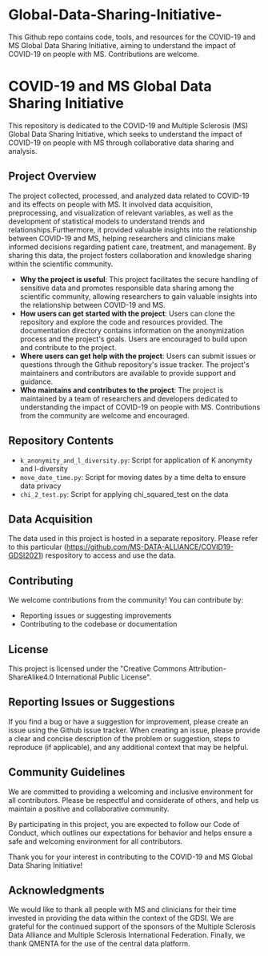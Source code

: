 # Global-Data-Sharing-Initiative-
This Github repo contains code, tools, and resources for the COVID-19 and MS Global Data Sharing Initiative, aiming to understand the impact of COVID-19 on people with MS. Contributions are welcome.

# COVID-19 and MS Global Data Sharing Initiative

This repository is dedicated to the COVID-19 and Multiple Sclerosis (MS) Global Data Sharing Initiative, which seeks to understand the impact of COVID-19 on people with MS through collaborative data sharing and analysis.

## Project Overview

The project collected, processed, and analyzed data related to COVID-19 and its effects on people with MS. It involved data acquisition, preprocessing, and visualization of relevant variables, as well as the development of statistical models to understand trends and relationships.Furthermore, it provided valuable insights into the relationship between COVID-19 and MS, helping researchers and clinicians make informed decisions regarding patient care, treatment, and management. By sharing this data, the project fosters collaboration and knowledge sharing within the scientific community.
- **Why the project is useful**: This project facilitates the secure handling of sensitive data and promotes responsible data sharing among the scientific community, allowing researchers to gain valuable insights into the relationship between COVID-19 and MS.
- **How users can get started with the project**: Users can clone the repository and explore the code and resources provided. The documentation directory contains information on the anonymization process and the project's goals. Users are encouraged to build upon and contribute to the project.
- **Where users can get help with the project**: Users can submit issues or questions through the Github repository's issue tracker. The project's maintainers and contributors are available to provide support and guidance.
- **Who maintains and contributes to the project**: The project is maintained by a team of researchers and developers dedicated to understanding the impact of COVID-19 on people with MS. Contributions from the community are welcome and encouraged.


## Repository Contents

- `k_anonymity_and_l_diversity.py`: Script for application of K anonymity and l-diversity
- `move_date_time.py`: Script for moving dates by a time delta to ensure data privacy
- `chi_2_test.py`: Script for applying chi_squared_test on the data

## Data Acquisition

The data used in this project is hosted in a separate repository. Please refer to this particular (https://github.com/MS-DATA-ALLIANCE/COVID19-GDSI2021) respository to access and use the data.

## Contributing

We welcome contributions from the community! You can contribute by:

- Reporting issues or suggesting improvements
- Contributing to the codebase or documentation

## License

This project is licensed under the "Creative Commons Attribution-ShareAlike4.0 International Public License".

## Reporting Issues or Suggestions

If you find a bug or have a suggestion for improvement, please create an issue using the Github issue tracker. When creating an issue, please provide a clear and concise description of the problem or suggestion, steps to reproduce (if applicable), and any additional context that may be helpful.

## Community Guidelines

We are committed to providing a welcoming and inclusive environment for all contributors. Please be respectful and considerate of others, and help us maintain a positive and collaborative community.

By participating in this project, you are expected to follow our Code of Conduct, which outlines our expectations for behavior and helps ensure a safe and welcoming environment for all contributors.

Thank you for your interest in contributing to the COVID-19 and MS Global Data Sharing Initiative!

## Acknowledgments

We would like to thank all people with MS and clinicians for their time invested in providing the data within the context of the GDSI. We are grateful for the continued support of the sponsors of the Multiple Sclerosis Data Alliance and Multiple Sclerosis International Federation. Finally, we thank QMENTA for the use of the central data platform.

